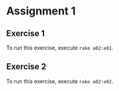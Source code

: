 # Assignment 1

## Exercise 1

To run this exercise, execute `rake a02:e01`.

## Exercise 2

To run this exercise, execute `rake a02:e02`.

